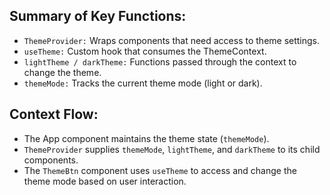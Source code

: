## Summary of Key Functions:
- `ThemeProvider:` Wraps components that need access to theme settings.
- `useTheme:` Custom hook that consumes the ThemeContext.
- `lightTheme / darkTheme:` Functions passed through the context to change the theme.
- `themeMode:` Tracks the current theme mode (light or dark).

## Context Flow:
- The App component maintains the theme state (`themeMode`).
- `ThemeProvider` supplies `themeMode`, `lightTheme`, and `darkTheme` to its child components.
- The `ThemeBtn` component uses `useTheme` to access and change the theme mode based on user interaction.